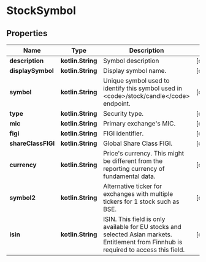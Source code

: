 
# StockSymbol

## Properties
Name | Type | Description | Notes
------------ | ------------- | ------------- | -------------
**description** | **kotlin.String** | Symbol description |  [optional]
**displaySymbol** | **kotlin.String** | Display symbol name. |  [optional]
**symbol** | **kotlin.String** | Unique symbol used to identify this symbol used in &lt;code&gt;/stock/candle&lt;/code&gt; endpoint. |  [optional]
**type** | **kotlin.String** | Security type. |  [optional]
**mic** | **kotlin.String** | Primary exchange&#39;s MIC. |  [optional]
**figi** | **kotlin.String** | FIGI identifier. |  [optional]
**shareClassFIGI** | **kotlin.String** | Global Share Class FIGI. |  [optional]
**currency** | **kotlin.String** | Price&#39;s currency. This might be different from the reporting currency of fundamental data. |  [optional]
**symbol2** | **kotlin.String** | Alternative ticker for exchanges with multiple tickers for 1 stock such as BSE. |  [optional]
**isin** | **kotlin.String** | ISIN. This field is only available for EU stocks and selected Asian markets. Entitlement from Finnhub is required to access this field. |  [optional]



